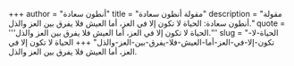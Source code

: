 +++
author = "أنطون سعادة"
title = "مقولة أنطون سعادة"
description = "مقولة أنطون سعادة: الحياة لا تكون إلا في العز، أما العيش فلا يفرق بين العز والذل."
quote = '''الحياة لا تكون إلا في العز، أما العيش فلا يفرق بين العز والذل.''' 
slug = "الحياة-لا-تكون-إلا-في-العز-أما-العيش-فلا-يفرق-بين-العز-والذل"
+++
الحياة لا تكون إلا في العز، أما العيش فلا يفرق بين العز والذل.
